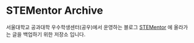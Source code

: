 # STEMentor Archive

서울대학교 공과대학 우수학생센터(공우)에서 운영하는 블로그 [STEMentor](https://stementor.tistory.com/) 에 올라가는 글을 백업하기 위한 저장소 입니다.
